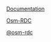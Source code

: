 [Documentation](https://opendatalabrdc.github.io/Documentation/)

[Osm-RDC](https://opendatalabrdc.github.io/Documentation/contact.md)

[@osm-rdc](https://twitter.com/OSM_CD)


